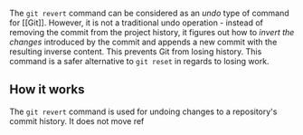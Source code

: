 The `git revert` command can be considered as an *undo* type of command for [[Git]]. However, it is not a traditional undo operation - instead of removing the commit from the project history, it figures out how to *invert the changes* introduced by the commit and appends a new commit with the resulting inverse content. This prevents Git from losing history. This command is a safer alternative to `git reset` in regards to losing work.

## How it works
The `git revert` command is used for undoing changes to a repository's commit history. It does not move ref